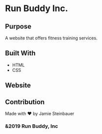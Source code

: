 # Run Buddy Inc.

## Purpose
A website that offers fitness training services.

## Built With
* HTML
* CSS

## Website


## Contribution
Made with ❤️ by Jamie Steinbauer

### &2019 Run Buddy, Inc
